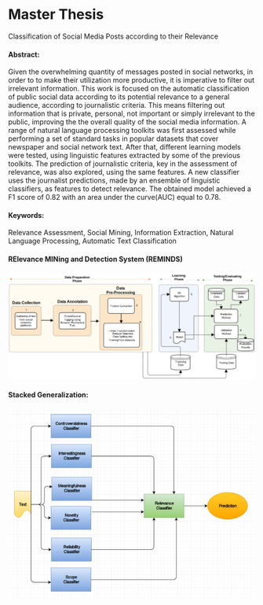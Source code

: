 Master Thesis
===================================
Classification of Social Media Posts according to their Relevance


#### Abstract: ####
Given the overwhelming quantity of messages posted in social networks, in order to to make their utilization more productive, it is imperative to filter out irrelevant information.
This work is focused on the automatic classification of public social data according to its potential relevance to a general audience, according to journalistic criteria. This means filtering out information that is private, personal, not important or simply irrelevant to the public, improving the the overall quality of the social media information.
A range of natural language processing toolkits was first assessed while performing a set of standard tasks in popular datasets that cover newspaper and social network text. After that, different learning models were tested, using linguistic features extracted by some of the previous toolkits. The prediction of journalistic criteria, key in the assessment of relevance, was also explored, using the same features. A new classifier uses the journalist predictions, made by an ensemble of linguistic classifiers, as features to detect relevance. The obtained model achieved a F1 score of 0.82 with an area under the curve(AUC) equal to 0.78.


#### Keywords: ####
Relevance Assessment, Social Mining, Information Extraction, Natural Language Processing, Automatic Text Classification

#### RElevance MINing and Detection System  (REMINDS) ####

![eg](https://raw.githubusercontent.com/AlexPnt/Master-Thesis/master/Figures/system-view/system-overview.png)


#### Stacked Generalization: ####

![eg](https://raw.githubusercontent.com/AlexPnt/Master-Thesis/master/Figures/experiments/journalistic-relevance/jr.png)
